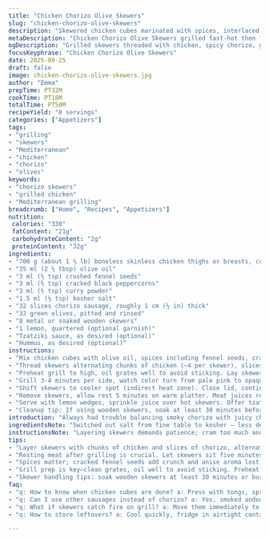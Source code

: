 ```yaml
---
title: "Chicken Chorizo Olive Skewers"
slug: "chicken-chorizo-olive-skewers"
description: "Skewered chicken cubes marinated with spices, interlaced with spicy chorizo slices and green olives. Charred lightly on a hot grill, then finished over indirect heat to lock tender moisture. Served with zesty lemon wedges and creamy tzatziki or hummus. A fusion of smoky, salty, and bright flavors sparked by simple pantry staples and real heat control."
metaDescription: "Chicken Chorizo Olive Skewers grilled fast-hot then finished slow, bursts salty olive brine with smoky chorizo and tender chicken cubes in Mediterranean style."
ogDescription: "Grilled skewers threaded with chicken, spicy chorizo, green olives. Seared then cooked indirect. Juicy, smoky, salty, bright lemons finish it off."
focusKeyphrase: "Chicken Chorizo Olive Skewers"
date: 2025-09-25
draft: false
image: chicken-chorizo-olive-skewers.jpg
author: "Emma"
prepTime: PT32M
cookTime: PT18M
totalTime: PT50M
recipeYield: "8 servings"
categories: ["Appetizers"]
tags:
- "grilling"
- "skewers"
- "Mediterranean"
- "chicken"
- "chorizo"
- "olives"
keywords:
- "chorizo skewers"
- "grilled chicken"
- "Mediterranean grilling"
breadcrumb: ["Home", "Recipes", "Appetizers"]
nutrition: 
 calories: "330"
 fatContent: "21g"
 carbohydrateContent: "2g"
 proteinContent: "32g"
ingredients:
- "700 g (about 1 ⅓ lb) boneless skinless chicken thighs or breasts, cubed (~34 cubes)"
- "35 ml (2 ½ tbsp) olive oil"
- "3 ml (⅗ tsp) crushed fennel seeds"
- "3 ml (⅗ tsp) cracked black peppercorns"
- "3 ml (⅗ tsp) curry powder"
- "1.5 ml (½ tsp) kosher salt"
- "32 slices chorizo sausage, roughly 1 cm (½ in) thick"
- "32 green olives, pitted and rinsed"
- "8 metal or soaked wooden skewers"
- "1 lemon, quartered (optional garnish)"
- "Tzatziki sauce, as desired (optional)"
- "Hummus, as desired (optional)"
instructions:
- "Mix chicken cubes with olive oil, spices including fennel seeds, cracked pepper, curry powder, and kosher salt in a bowl. Toss gently to coat all pieces evenly. Let rest 10 minutes if you have time, but no more."
- "Thread skewers alternating chunks of chicken (~4 per skewer), slices of chorizo (6 per skewer), and green olives (6 per skewer). The order matters little; I stagger them randomly for even heat and color."
- "Preheat grill to high, oil grates well to avoid sticking. Lay skewers over direct heat; listen for sizzle—sudden, sharp, not soft hissing."
- "Grill 3-4 minutes per side, watch color turn from pale pink to opaque ivory with seared edges. Avoid charring; burnt bits smell bitter, kill those bites."
- "Shift skewers to cooler spot (indirect heat zone). Close lid, continue cooking 10-12 minutes. Test doneness by gently pressing chicken pieces: firm yet springy. Internal temp around 74°C (165°F) if you insist on thermometers."
- "Remove skewers, allow rest 5 minutes on warm platter. Meat juices redistribute, keeps bites juicy."
- "Serve with lemon wedges, sprinkle juice over hot skewers. Offer tzatziki or hummus on the side. Creamy sauces cut through the spice and salt nicely."
- "Cleanup tip: If using wooden skewers, soak at least 30 minutes before to prevent burning."
introduction: "Always had trouble balancing smoky chorizo with juicy chicken. Tried thighs, breasts, mix — thighs hold moisture better under fire but breasts curl up more. Now, a combo works best; cubes stay plump. The key is grilling fast-hot first for the sear, auditory cues like crackle and aroma that shift from raw funk to warm spice fizz. Moving to indirect heat after forms crust, lets the cook gently finish without drying out. Olives add salty bursts, offsetting the fatty chorizo slices. I usually toss a bit more curry powder than recipes suggest — reflects my spice tolerance. Lemon juice at the end? Essential to brighten everything, cuts through richness, wakes taste buds. Trust the textures — firm, resilient chicken signals done, no stab needed. Sauce? Always creamy, never just mustard or ketchup. Tzatziki’s fresh coolness is a redemption arc for grilled meats, hummus adds a rustic charm. Both optional but highly recommended."
ingredientsNote: "Switched out salt from fine table to kosher — less dense, easier to manage, avoids over-salting. Curry powder quantity nudged upward 20% by feel — curry ties fennel’s anise notes and pepper’s heat neatly with chorizo’s smokiness. Fennel seeds you want cracked, not ground into dust; texture in bites adds surprise. If no chorizo, try smoked sausage like andouille, or spiced kielbasa for a different depth but keep texture variations. Green olives best pitted and rinsed: rinsing tempers briny punch, otherwise can overwhelm. Wooden skewers need soaking — don’t skip; avoid that burnt wood flavor sneaking in. Olive oil is favorite fat here, neutral enough yet aromatically suited for Mediterranean themes. Could substitute grapeseed oil but lose subtle fruity notes. Chicken thighs vs breasts? Thighs usually win for juiciness but breasts cook faster; mix gives balance for timing during grilling, especially if you want to feed a crowd. Chill chicken before marinating for a fresher flavor; room temp chicken tends to dry out when thrown on hot grills quickly. Timing for marinate minimal; spices cling better fresh. If pressed, dry rub with spices only moments before threading skewers. Helps texture — wet marinate can sometimes turn meat mushy if overdone."
instructionsNote: "Layering skewers demands patience; cram too much and heat won’t penetrate evenly, raw spots risk. Alternate protein and fat-heavy slices with olives to keep heat circulation and juices moving. Watch grill carefully; direct heat cooks fast, smell is key—no burnt bits allowed. If heat too high, outside chars before inside cooks. Adjust by raising quad heat to indirect zone earlier or lowering flames. Press meat gently with tongs; springs back when fibers close, signifies doneness. If still plump and squishy, wait longer, avoid stabbing with fork — juice loss. Finish over indirect heat preserves tenderness, mimics oven slow roast effect. Crucial step; skip it and chicken dries instantly. Resting is not optional even for small pieces; meat fibers relax, juices settle. Lemon wedges squirted on after resting provide sharp contrast, enhances all aromatics you just coaxed out on grill. Serving cold yogurt sauces adds texture contrast and cool relief. Clean grill grates post-cook while hot—scraper and brush, avoids buildup, helps next session. Wooden skewers? Use tongs to turn; piercing meat multiple times creates escape routes for juices, dry patches. Remember this when threading, only pierce once per piece if possible."
tips:
- "Layer skewers with chunks of chicken and slices of chorizo, alternate with olives. Don’t cram pieces tightly; heat needs to circulate or raw bits sneak in. Use metal or soaked wooden skewers; dry wood burns, bitter taste sneaks in smoke. Thread gently, avoid piercing meat multiple times to keep juices sealed in. Watch grill sounds; sizzling sharp, then softer means move to indirect heat. Time over flames varies—feel fibers firm up, spring back to touch. Colors shift pale pink to ivory, edges seared lightly."
- "Resting meat after grilling is crucial. Let skewers sit five minutes, juices redistribute. Skip resting and you lose moisture when cutting or biting. Use warm platter, cover loosely if needed. This quiet time changes bite—firmer but juicier. Skewers get more forgiving if you rushed initial cooking or your fire flamed unpredictably. Skewers cool quickly under fan or window, avoid chilling immediately. Rest room temp, no heat traps but not cold either."
- "Spices matter; cracked fennel seeds add crunch and anise aroma lost if powdered. Curry powder quantity nudged up on purpose; helps curry tie fennel, pepper, chorizo smoke. Use kosher salt, coarser grain; easier to control saltiness on meat chunks. If no chorizo, try smoked andouille or kielbasa for robust flavor variations. Each sausage type shifts overall spice balance; adjust curry/pepper accordingly. Olive oil is neutral base, could swap for grapeseed but lose subtle fruity hints."
- "Grill prep is key—clean grates, oil well to avoid sticking. Preheat high for sear, listen for telltale sizzles. Move skewers quickly once sear forms, avoid flames licking meat. High heat sears outsides; indirect zone slowly finishes cooking without drying. Use tongs gently, press chicken pieces to check doneness; feels firm yet with natural spring. If too soft or squishy, still raw. Thermometer reading 74°C (165°F) good backup but mostly rely on feel and sight."
- "Skewer handling tips: soak wooden skewers at least 30 minutes or burn risk and bitter smoke. Turn skewers with tongs, don’t stab meat repeatedly; juices escape through holes causing dryness. Alternate protein and fat slices to keep heat circulation balanced. Don’t overbunch olives or slices; too dense blocks heat, undercooks interior. Lemon wedges aren’t just garnish; squirt juice over hot meat after resting to brighten and cut fat. Serve creamy tzatziki or hummus on side for texture contrast and temperature balance."
faq:
- "q: How to know when chicken cubes are done? a: Press with tongs, springy but firm. Color changes pale pink to opaque ivory. If still soft, wait longer. Thermometer reads 74°C but don’t rely only on gadget. Sizzle and smell give clues too."
- "q: Can I use other sausages instead of chorizo? a: Yes, smoked andouille or kielbasa works. Different spices, adjust curry and pepper. Texture changes. Avoid too fine sausages that turn mushy on grill. Keep slices about half-inch thick for sear time."
- "q: What if skewers catch fire on grill? a: Move them immediately to indirect heat zone. Keep soaked skewers to prevent flare-ups. Oil grates well beforehand. Avoid heavy sugar-based marinades that drip and burn. Control flames with grill lid and flame height."
- "q: How to store leftovers? a: Cool quickly, fridge in airtight container. Reheat gently to avoid dryness, oven low temp or covered pan on stove. Skewers can be frozen but lose some texture on thaw. Use within 2-3 days for best texture. Avoid microwave for juicy bite."

---
```


